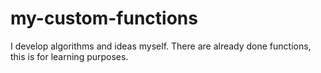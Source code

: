 # my-custom-functions
I develop algorithms and ideas myself. There are already done functions, this is for learning purposes.
